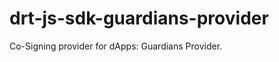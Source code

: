 # drt-js-sdk-guardians-provider

Co-Signing provider for dApps: Guardians Provider. 

<!-- Documentation is available on [docs.dharitri.org](https://docs.dharitri.org/sdk-and-tools/drtjs/drtjs-signing-providers/), while an integration example can be found [here](https://github.com/TerraDharitri/drt-js-sdk-examples/tree/main/signing-providers).

Note that **we recommend using [dapp-core](https://github.com/TerraDharitri/drt-sdk-dapp)** instead of integrating the signing provider on your own.

## Distribution

[npm](https://www.npmjs.com/package/@terradharitri/sdk-opera-provider)

## Installation

`sdk-opera-provider` is delivered via [npm](https://www.npmjs.com/package/@terradharitri/sdk-opera-provider), therefore it can be installed as follows:

```
npm install @terradharitri/sdk-opera-provider
```

### Building the library

In order to compile the library, run the following:

```
npm install
npm run compile
``` -->



